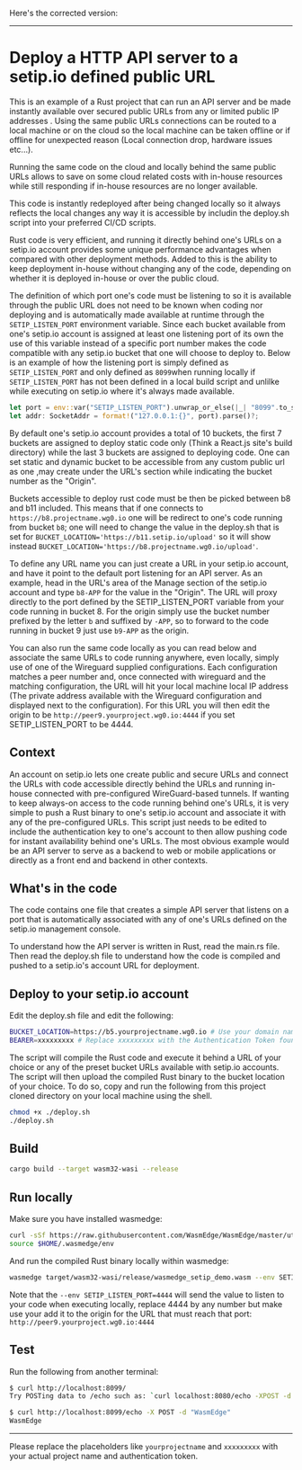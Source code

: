 Here's the corrected version:

---

# Deploy a HTTP API server to a setip.io defined public URL

This is an example of a Rust project that can run an API server and be made instantly available over secured public URLs from any or limited public IP addresses . 
Using the same public URLs connections can be routed to a local machine or on the cloud so the local machine can be taken offline or if offline for unexpected reason (Local connection drop, hardware issues etc...).

Running the same code on the cloud and locally behind the same public URLs allows to save on some cloud related costs with in-house resources while still responding if in-house resources are no longer available.

This code is instantly redeployed after being changed locally so it always reflects the local changes any way it is accessible by includin the deploy.sh script into your preferred CI/CD scripts.

Rust code is very efficient, and running it directly behind one's URLs on a setip.io account provides some unique performance advantages when compared with other deployment methods. Added to this is the ability to keep deployment in-house without changing any of the code, depending on whether it is deployed in-house or over the public cloud.

The definition of which port one's code must be listening to so it is available through the public URL  does not need to be known when coding nor deploying and is automatically made available at runtime through the `SETIP_LISTEN_PORT` environment variable. 
Since each bucket available from one's setip.io account is assigned at least one listening port of its own the use of this variable instead of a specific port number makes the code compatible with any setip.io bucket that one will choose to deploy to. Below is an example of how the listening port is simply defined as `SETIP_LISTEN_PORT` and only defined as `8099`when running locally if `SETIP_LISTEN_PORT` has not been defined in a local build script and unlilke while executing on setip.io where it's always made available.

```rust
let port = env::var("SETIP_LISTEN_PORT").unwrap_or_else(|_| "8099".to_string());
let addr: SocketAddr = format!("127.0.0.1:{}", port).parse()?;
```

By default one's setip.io account provides a total of 10 buckets, the first 7 buckets are assigned to deploy static code only (Think a React.js site's build directory) while the last 3 buckets are assigned to deploying code. One can set static and dynamic bucket to be accessible from any custom public url as one ,may create under the URL's section while indicating the bucket number as the "Origin".

Buckets accessible to deploy rust code must be then be picked between b8 and b11 included. This means that if one connects to `https://b8.projectname.wg0.io` one will be redirect to one's code running from bucket `b8`; one will need to change the value in the deploy.sh that is set for `BUCKET_LOCATION='https://b11.setip.io/upload'` so it will show instead `BUCKET_LOCATION='https://b8.projectname.wg0.io/upload'`.

To define any URL name you can just create a URL in your setip.io account, and have it point to the default port listening for an API server. As an example, head in the URL's area of the Manage section of the setip.io account and type `b8-APP` for the value in the "Origin". The URL will proxy directly to the port defined by the SETIP_LISTEN_PORT variable from your code running in bucket 8. For the origin simply use the bucket number prefixed by the letter `b` and suffixed by `-APP`, so to forward to the code running in bucket 9 just use `b9-APP` as the origin.

You can also run the same code locally as you can read below and associate the same URLs to code running anywhere, even locally, simply use of one of the Wireguard supplied configurations. Each configuration matches a peer number and, once connected with wireguard and the matching configuration, the URL will hit your local machine local IP address (The private address available with the Wireguard configuration and displayed next to the configuration). For this URL you will then edit the origin to be `http://peer9.yourproject.wg0.io:4444` if you set SETIP_LISTEN_PORT to be 4444.

## Context

An account on setip.io lets one create public and secure URLs and connect the URLs with code accessible directly behind the URLs and running in-house connected with pre-configured WireGuard-based tunnels.
If wanting to keep always-on access to the code running behind one's URLs, it is very simple to push a Rust binary to one's setip.io account and associate it with any of the pre-configured URLs.
This script just needs to be edited to include the authentication key to one's account to then allow pushing code for instant availability behind one's URLs.
The most obvious example would be an API server to serve as a backend to web or mobile applications or directly as a front end and backend in other contexts.

## What's in the code

The code contains one file that creates a simple API server that listens on a port that is automatically associated with any of one's URLs defined on the setip.io management console.

To understand how the API server is written in Rust, read the main.rs file. Then read the deploy.sh file to understand how the code is compiled and pushed to a setip.io's account URL for deployment.

## Deploy to your setip.io account

Edit the deploy.sh file and edit the following:

```bash
BUCKET_LOCATION=https://b5.yourprojectname.wg0.io # Use your domain name if registered with your setip.io account.
BEARER=xxxxxxxxx # Replace xxxxxxxxx with the Authentication Token found under the Deploy Key section from the Keys menu available in the Manage area on setip.io after you are logged in.
```

The script will compile the Rust code and execute it behind a URL of your choice or any of the preset bucket URLs available with setip.io accounts.
The script will then upload the compiled Rust binary to the bucket location of your choice.
To do so, copy and run the following from this project cloned directory on your local machine using the shell.

```bash
chmod +x ./deploy.sh
./deploy.sh
```

## Build

```bash
cargo build --target wasm32-wasi --release
```

## Run locally

Make sure you have installed wasmedge:

```bash
curl -sSf https://raw.githubusercontent.com/WasmEdge/WasmEdge/master/utils/install.sh | bash
source $HOME/.wasmedge/env
```

And run the compiled Rust binary locally within wasmedge:

```bash
wasmedge target/wasm32-wasi/release/wasmedge_setip_demo.wasm --env SETIP_LISTEN_PORT=4444
```
Note that the  `--env SETIP_LISTEN_PORT=4444` will send the value to listen to your code when executing locally, replace 4444 by any number but make use your add it to the origin for the URL that must reach that port: `http://peer9.yourproject.wg0.io:4444`

## Test

Run the following from another terminal:

```bash
$ curl http://localhost:8099/
Try POSTing data to /echo such as: `curl localhost:8080/echo -XPOST -d 'hello world'`
```

```bash
$ curl http://localhost:8099/echo -X POST -d "WasmEdge"
WasmEdge
```

---

Please replace the placeholders like `yourprojectname` and `xxxxxxxxx` with your actual project name and authentication token.